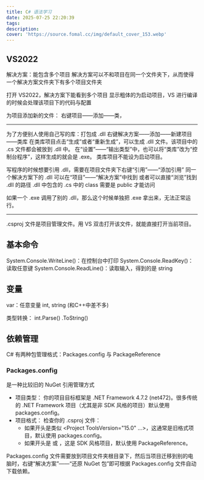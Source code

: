 ```yaml
---
title: C# 语法学习
date: 2025-07-25 22:20:39
tags:
description: 
cover: 'https://source.fomal.cc/img/default_cover_153.webp'
---
```


## VS2022
解决方案：能包含多个项目
解决方案可以不和项目在同一个文件夹下，从而使得一个解决方案文件夹下有多个项目文件夹

打开 VS2022，解决方案下能看到多个项目
显示粗体的为启动项目，VS 进行编译的时候会处理该项目下的代码与配置

为项目添加新的文件：
右键项目——添加——类，

---

为了方便别人使用自己写的库：打包成 .dll
右键解决方案——添加——新建项目——类库
在类库项目点击“生成”或者“重新生成”，可以生成 .dll 文件。该项目中的 .cs 文件都会被放到 .dll 中。
在“设置”——“输出类型”中，也可以将“类库”改为“控制台程序”，这样生成的就会是 .exe。
类库项目不能设为启动项目。

写程序的时候想要引用 .dll，需要在项目文件夹下右键“引用”——“添加引用”
同一个解决方案下的 .dll 可以在“项目”——“解决方案”中找到
或者可以直接“浏览”找到 .dll 的路径
.dll 中包含的 .cs 中的 class 需要是 public 才能访问

如果一个 .exe 调用了别的 .dll，那么这个时候单独把 .exe 拿出来，无法正常运行。

---

.csproj 文件是项目管理文件。用 VS 双击打开该文件，就能直接打开当前项目。

## 基本命令
System.Console.WriteLine()：在控制台中打印
System.Console.ReadKey()：读取任意键
System.Console.ReadLine()：读取输入，得到的是 string


## 变量
var：任意变量
int, string (和C++中差不多)

类型转换：
int.Parse()
.ToString()

## 依赖管理

C# 有两种包管理格式：Packages.config 与 PackageReference

### Packages.config
是一种比较旧的 NuGet 引用管理方式

* 项目类型： 你的项目目标框架是 .NET Framework 4.7.2 (net472)。很多传统的 .NET Framework 项目（尤其是非 SDK 风格的项目）默认使用 packages.config。
* 项目格式： 检查你的 .csproj 文件：
  * 如果开头是类似 <Project ToolsVersion="15.0" ...>，这通常是旧格式项目，默认使用 packages.config。
  * 如果开头是 <Project Sdk="Microsoft.NET.Sdk"> 或 <Project Sdk="Microsoft.NET.Sdk.Web">，这是 SDK 风格项目，默认使用 PackageReference。

Packages.config 文件需要放到项目文件夹根目录下，然后当项目迁移到别的电脑时，右键“解决方案”——“还原 NuGet 包”即可根据 Packages.config 文件自动下载依赖。